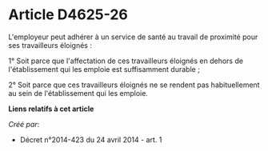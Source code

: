 # Article D4625-26

L'employeur peut adhérer à un service de santé au travail de proximité pour ses travailleurs éloignés : 

1° Soit parce que l'affectation de ces travailleurs éloignés en dehors de l'établissement qui les emploie est suffisamment
durable ; 

2° Soit parce que ces travailleurs éloignés ne se rendent pas habituellement au sein de l'établissement qui les emploie.

**Liens relatifs à cet article**

_Créé par_:

  - Décret n°2014-423 du 24 avril 2014 - art. 1
